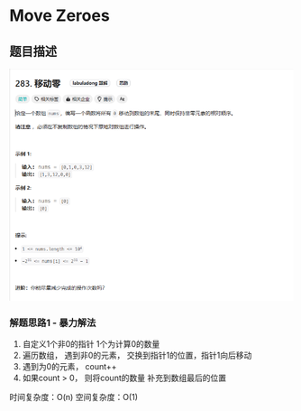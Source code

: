 # Move Zeroes

## 题目描述
![MoveZeroes.png](MoveZeroes.png)

### 解题思路1 - 暴力解法
1. 自定义1个非0的指针 1个为计算0的数量
2. 遍历数组， 遇到非0的元素， 交换到指针1的位置，指针1向后移动
3. 遇到为0的元素， count++
4. 如果count > 0， 则将count的数量 补充到数组最后的位置

时间复杂度：O(n)
空间复杂度：O(1)
